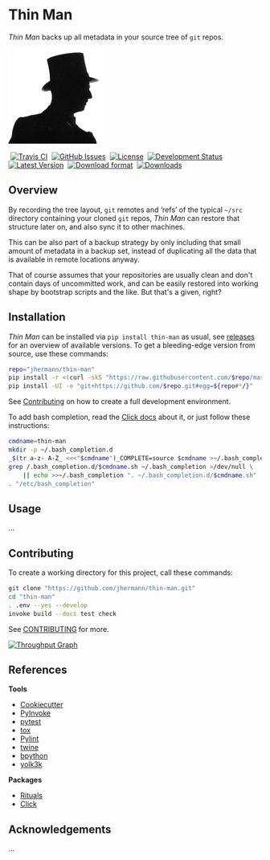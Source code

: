 # Thin Man

*Thin Man* backs up all metadata in your source tree of `git` repos.

![logo](https://raw.githubusercontent.com/jhermann/thin-man/master/docs/_static/img/logo.png)

 [![Travis CI](https://api.travis-ci.org/jhermann/thin-man.svg)](https://travis-ci.org/jhermann/thin-man)
 [![GitHub Issues](https://img.shields.io/github/issues/jhermann/thin-man.svg)](https://github.com/jhermann/thin-man/issues)
 [![License](https://img.shields.io/pypi/l/thin-man.svg)](https://github.com/jhermann/thin-man/blob/master/LICENSE)
 [![Development Status](https://pypip.in/status/thin-man/badge.svg)](https://pypi.python.org/pypi/thin-man/)
 [![Latest Version](https://img.shields.io/pypi/v/thin-man.svg)](https://pypi.python.org/pypi/thin-man/)
 [![Download format](https://pypip.in/format/thin-man/badge.svg)](https://pypi.python.org/pypi/thin-man/)
 [![Downloads](https://img.shields.io/pypi/dw/thin-man.svg)](https://pypi.python.org/pypi/thin-man/)


## Overview

By recording the tree layout, `git` remotes and ‘refs’ of the typical
`~/src` directory containing your cloned `git` repos,
*Thin Man* can restore that structure later on,
and also sync it to other machines.

This can be also part of a backup strategy by only including that small
amount of metadata in a backup set, instead of duplicating all the data
that is available in remote locations anyway.

That of course assumes that your repositories are usually clean and don't
contain days of uncommitted work, and can be easily restored into
working shape by bootstrap scripts and the like.
But that's a given, right?


## Installation

*Thin Man* can be installed via ``pip install thin-man`` as usual,
see [releases](https://github.com/jhermann/thin-man/releases) for an overview of available versions.
To get a bleeding-edge version from source, use these commands:

```sh
repo="jhermann/thin-man"
pip install -r <(curl -skS "https://raw.githubusercontent.com/$repo/master/requirements.txt")
pip install -UI -e "git+https://github.com/$repo.git#egg=${repo#*/}"
```

See [Contributing](#contributing) on how to create a full development environment.

To add bash completion, read the [Click docs](http://click.pocoo.org/4/bashcomplete/#activation) about it,
or just follow these instructions:

```sh
cmdname=thin-man
mkdir -p ~/.bash_completion.d
_$(tr a-z- A-Z_ <<<"$cmdname")_COMPLETE=source $cmdname >~/.bash_completion.d/$cmdname.sh
grep /.bash_completion.d/$cmdname.sh ~/.bash_completion >/dev/null \
    || echo >>~/.bash_completion ". ~/.bash_completion.d/$cmdname.sh"
. "/etc/bash_completion"
```


## Usage

…


## Contributing

To create a working directory for this project, call these commands:

```sh
git clone "https://github.com/jhermann/thin-man.git"
cd "thin-man"
. .env --yes --develop
invoke build --docs test check
```

See [CONTRIBUTING](https://github.com/jhermann/thin-man/blob/master/CONTRIBUTING.md) for more.

[![Throughput Graph](https://graphs.waffle.io/jhermann/thin-man/throughput.svg)](https://waffle.io/jhermann/thin-man/metrics)


## References

**Tools**

* [Cookiecutter](http://cookiecutter.readthedocs.org/en/latest/)
* [PyInvoke](http://www.pyinvoke.org/)
* [pytest](http://pytest.org/latest/contents.html)
* [tox](https://tox.readthedocs.org/en/latest/)
* [Pylint](http://docs.pylint.org/)
* [twine](https://github.com/pypa/twine#twine)
* [bpython](http://docs.bpython-interpreter.org/)
* [yolk3k](https://github.com/myint/yolk#yolk)

**Packages**

* [Rituals](https://jhermann.github.io/rituals)
* [Click](http://click.pocoo.org/)


## Acknowledgements

…
